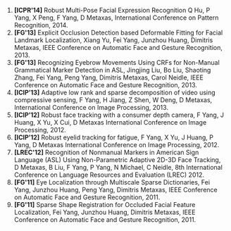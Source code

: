 
1. **[ICPR'14]** Robust Multi-Pose Facial Expression Recognition
Q Hu, P Yang, X Peng, F Yang, D Metaxas,
International Conference on Pattern Recognition, 2014.
1. **[FG'13]** Explicit Occlusion Detection based Deformable Fitting for Facial Landmark Localization,
Xiang Yu, Fei Yang, Junzhou Huang, Dimitris Metaxas,
IEEE Conference on Automatic Face and Gesture Recognition, 2013.
1. **[FG'13]** Recognizing Eyebrow Movements Using CRFs for Non-Manual Grammatical Marker Detection in ASL,
Jingjing Liu, Bo Liu, Shaoting Zhang, Fei Yang, Peng Yang, Dimitris Metaxas, Carol Neidle,
IEEE Conference on Automatic Face and Gesture Recognition, 2013.
1. **[ICIP’13]** Adaptive low rank and sparse decomposition of video using compressive sensing,
F Yang, H Jiang, Z Shen, W Deng, D Metaxas,
International Conference on Image Processing, 2013.
1. **[ICIP’12]** Robust face tracking with a consumer depth camera,
F Yang, J Huang, X Yu, X Cui, D Metaxas
International Conference on Image Processing, 2012.
1. **[ICIP’12]** Robust eyelid tracking for fatigue,
F Yang, X Yu, J Huang, P Yang, D Metaxas
International Conference on Image Processing, 2012.
1. **[LREC'12]** Recognition of Nonmanual Markers in American Sign Language (ASL) Using Non-Parametric Adaptive 2D-3D Face Tracking,
D Metaxas, B Liu, F Yang, P Yang, N Michael, C Neidle,
8th International Conference on Language Resources and Evaluation (LREC) 2012.
1. **[FG'11]** Eye Localization through Multiscale Sparse Dictionaries,
Fei Yang, Junzhou Huang, Peng Yang, Dimitris Metaxas,
IEEE Conference on Automatic Face and Gesture Recognition, 2011.
1. **[FG'11]** Sparse Shape Registration for Occluded Facial Feature Localization,
Fei Yang, Junzhou Huang, Dimitris Metaxas,
IEEE Conference on Automatic Face and Gesture Recognition, 2011.